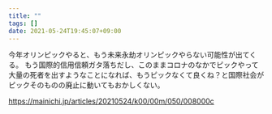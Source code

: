 ```yaml
---
title: ""
tags: []
date: 2021-05-24T19:45:07+09:00
---
```


今年オリンピックやると、もう未来永劫オリンピックやらない可能性が出てくる。
もう国際的信用信頼ガタ落ちだし、このままコロナのなかでピックやって大量の死者を出すようなことになれば、もうピックなくて良くね？と国際社会がピックそのものの廃止に動いてもおかしくない。

https://mainichi.jp/articles/20210524/k00/00m/050/008000c